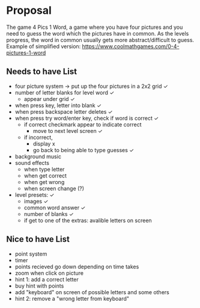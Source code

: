 # Proposal

The game 4 Pics 1 Word, a game where you have four pictures and you need to guess the word which the pictures have in common.  As the levels progress, the word in common usually gets more abstract/difficult to guess.
Example of simplified version: https://www.coolmathgames.com/0-4-pictures-1-word

## Needs to have List

- four picture system -> put up the four pictures in a 2x2 grid ✓
- number of letter blanks for level word ✓
    - appear under grid ✓
- when press key, letter into blank ✓
- when press backspace letter deletes ✓
- when press try word/enter key, check if word is correct ✓
    - if correct checkmark appear to indicate correct
        - move to next level screen ✓
    - if incorrect, 
        - display x
        - go back to being able to type guesses ✓
- background music
- sound effects 
    - when type letter
    - when get correct
    - when get wrong
    - when screen change (?)
- level presets: ✓
    - images ✓
    - common word answer ✓
    - number of blanks ✓
    - if get to one of the extras: avalible letters on screen

## Nice to have List

- point system
- timer
- points recieved go down depending on time takes
- zoom when click on picture
- hint 1: add a correct letter
- buy hint with points
- add "keyboard" on screen of possible letters and some others
- hint 2: remove a "wrong letter from keyboard"
